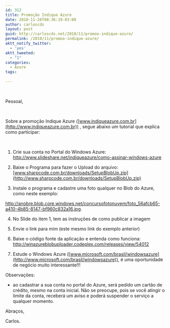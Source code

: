```yaml
---
id: 312
title: Promoção Indique Azure
date: 2010-11-26T08:36:19-03:00
author: carloscds
layout: post
guid: http://carloscds.net/2010/11/promoo-indique-azure/
permalink: /2010/11/promoo-indique-azure/
aktt_notify_twitter:
  - 'yes'
aktt_tweeted:
  - "1"
categories:
  - Azure
tags:
  
---
```

&#160;

Pessoal,

&#160;

Sobre a promoção Indique Azure ([www.indiqueazure.com.br](http://www.indiqueazure.com.br)) , segue abaixo um tutorial que explica como participar:

&#160;

1. Crie sua conta no Portal do Windows Azure: <http://www.slideshare.net/indiqueazure/como-assinar-windows-azure>

2. Baixe o Programa para fazer o Upload do arquivo: [www.sharpcode.com.br/downloads/SetupBlobUp.zip](http://www.sharpcode.com.br/downloads/SetupBlobUp.zip)

3. Instale o programa e cadastre uma foto qualquer no Blob do Azure, como neste exemplo:

<http://anobre.blob.core.windows.net/concursofotonuvem/foto_56afcb65-a410-4b85-8147-bf960c832a16.jpg>. 

4. No Slide do item 1, tem as instruções de como publicar a imagem

5. Envie o link para mim (este mesmo link do exemplo anterior)

6. Baixe o código fonte da aplicação e entenda como funciona: <http://winazureblobuploader.codeplex.com/releases/view/54012>

7. Estude o Windows Azure ([www.microsoft.com/brasil/windowsazure](http://www.microsoft.com/brasil/windowsazure)), é uma oportunidade de negócio muito interessante!!!

Observações:

* ao cadastrar a sua conta no portal do Azure, será pedido um cartão de crédito, mesmo na conta inicial. Não se preocupe, pois se você atingir o limite da conta, receberá um aviso e poderá suspender o serviço a qualquer momento.


Abraços,

Carlos.